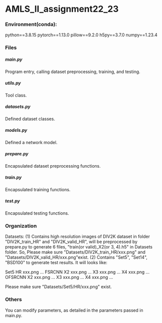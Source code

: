 # AMLS_II_assignment22_23

### Environment(conda):

python==3.8.15
pytorch==1.13.0
pillow==9.2.0
h5py==3.7.0
numpy==1.23.4

### Files

##### main.py

Program entry, calling dataset preprocessing, training, and testing.

##### utils.py

Tool class.

##### datasets.py

Defined dataset classes.

##### models.py

Defined a network model.

##### prepare.py

Encapsulated dataset preprocessing functions.

##### train.py

Encapsulated training functions.

##### test.py

Encapsulated testing functions.

### Organization

Datasets: (1) Contains high resolution images of DIV2K dataset in folder "DIV2K_train_HR" and "DIV2K_valid_HR", will be preprocessed by prepare.py to generate 6 files, "train(or valid)_X2(or 3, 4).h5" in Datasets folder. So, Please make sure "Datasets/DIV2K_train_HR/xxx.png" and "Datasets/DIV2K_valid_HR/xxx.png"exist. (2) Contains "Set5", "Set14", "BSD100" to generate test results. It will looks like:

Set5
	HR
		xxx.png
		...
	FSRCNN
		X2
			xxx.png
			...
		X3
			xxx.png
			...
		X4
			xxx.png
			...
	OFSRCNN
		X2
			xxx.png
			...
		X3
			xxx.png
			...
		X4
			xxx.png
			...

Please make sure "Datasets/Set5/HR/xxx.png" exist.

### Others

You can modify parameters, as detailed in the parameters passed in main.py.